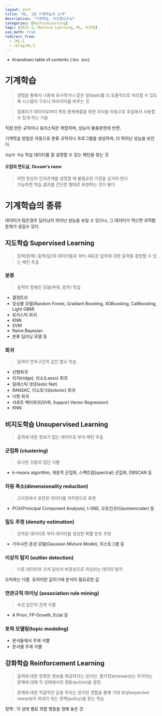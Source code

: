 ```yaml
---
layout: post
title: "ML, 1장 기계학습의 소개"
description: "기계학습, 이건명교수님"
categories: [MachineLearning]
tags: [2022-1, Machine Learning, ML, 이건명]
use_math: true
redirect_from:
  - /ML/1
  - /blog/ML/1
---
```


* Kramdown table of contents
{:toc .toc} 


# 기계학습

> 경험을 통해서 나중에 유사하거나 같은 <red>일(task)</red>를 더 효율적으로 처리할 수 있도록 시스템의 <red>구조나 파라미터를 바꾸는 것</red>


> 컴퓨터가 데이터로부터 특정 문제해결을 위한 지식을 자동으로 추출해서 사용할 수 있게 하는 기술

직접 만든 규칙이나 휴리스틱은 복잡하며, 성능이 불충분한데 반면,

기계학습 방법은 자동으로 분류 규칙이나 프로그램을 생성하며, 더 뛰어난 성능을 보인다.

`귀납적 학습` 학습 데이터를 잘 설명할 수 있는 패턴을 찾는 것


#### 오컴의 면도날, Occam's razor

> 어떤 현상의 인과관계를 설명할 때 불필요한 가정을 삼가야 한다    
> 가능하면 학습 결과를 <red>간단한 형태</red>로 표현하는 것이 좋다


# 기계학습의 종류

데이터가 많은경우 딥러닝이 띄어난 성능을 보일 수 있으나, 그 데이터가 적으면 과적합 문제가 생길수 있다

## 지도학습 Supervised Learning

> 입력(문제)-출력(답)의 데이터들로 부터 새로운 입력에 대한 출력을 결정할 수 있는 패턴 추출

### 분류

> 출력이 정해진 모델(부류, 범주) 학습

- 결정트리
- 앙상블 모델(Random Forest, Gradiant Boosting, 
XGBoosting, CatBoosting, Light GBM)
- 로지스틱 회귀
- KNN
- SVM
- Naïve Bayesian
- 분류 딥러닝 모델 등

### 회귀

> 출력이 연속구간의 값인 함수 학습

- 선형회귀
- 리지(ridge), 라소(Lasso) 회귀
- 일래스틱 넷(Elastic Net) 
- RANSAC, 이소토닉(Isotonic) 회귀 
- 다항 회귀 
- 서포트 벡터회귀(SVR, Support Vector Regression) 
- KNN


## 비지도학습 Unsupervised Learning

> 출력에 대한 정보가 없는 데이터로 부터 패턴 추출

### 군집화 (clustering) 

> 유사한 것들의 집단 식별

- k-means algorithm, 계층적 군집화, 스펙트럼(spectral) 군집화, DBSCAN 등

### 차원 축소(dimensionality reduction) 

> 고차원에서 표현된 데이터를 저차원으로 표현

- PCA(Prinicipal Component Analysis), t-SNE, 오토인코더(autoencoder) 등

### 밀도 추정 (density estimation) 

> 관측된 데이터로 부터 데이터를 생성한 확률 분포 추청

- 가우시안 혼성 모델(Gaussian Mixture Model), 히스토그램 등

### 이상치 탐지 (outlier detection) 

> 다른 데이터와 크게 달라서 비정상으로 의심되는 데이터 탐지

오차와는 다름. 유의미한 값이기에 분석이 필요로한 값

### 연관규칙 마이닝 (association rule mining) 

> 속성 값간의 관계 식별

- A Priori, FP-Growth, Eclat 등

### 토픽 모델링(topic modeling)

- 문서들에서 주제 식별
- 문서별 주제 식별

## 강화학습 Reinforcement Learning


> 출력에 대한 정확한 정보를 제공하지는 않지만, 평가정보(reward)는 주어지는 문제에 대해 각 상태에서의 행동(action)을 결정


>  문제에 대한 직접적인 답을 주지는 않지만 경험을 통해 <red>기대 보상(expected reward)</red>이 최대가 되는 <red>정책(policy)</red>을 찾는 학습

정책 : 각 상태 별로 취할 행동을 정해 놓은 것

